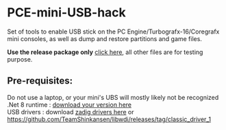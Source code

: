 # PCE-mini-USB-hack
Set of tools to enable USB stick on the PC Engine/Turbografx-16/Coregrafx mini consoles, as well as dump and restore partitions and game files.  
  
**Use the release package only**  [click here](https://github.com/Zorglub51/PCE-mini-USB-hack/releases), all other files are for testing purpose.

## Pre-requisites:

Do not use a laptop, or your mini's UBS will mostly likely not be recognized  
.Net 8 runtime : [download your version here](https://dotnet.microsoft.com/en-us/download/dotnet/8.0)  
USB drivers : download [zadig drivers here](https://zadig.akeo.ie/)  or https://github.com/TeamShinkansen/libwdi/releases/tag/classic_driver_1
